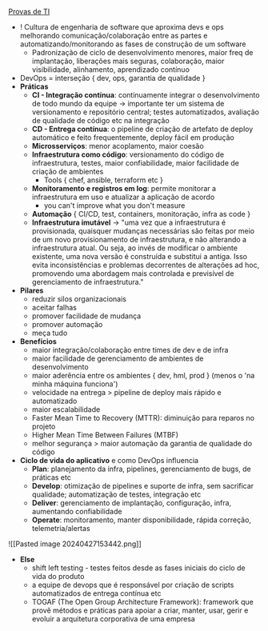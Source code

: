 [Provas de TI](https://provasdeti.nutror.com/curso/fdf12e5903ae53d6b83a53632bf346d2a6add378/aula/4178727)

* ! Cultura de engenharia de software que aproxima devs e ops melhorando comunicação/colaboração entre as partes e automatizando/monitorando as fases de construção de um software
	* Padronização de ciclo de desenvolvimento menores, maior freq de implantação, liberações mais seguras, colaboração, maior visibilidade, alinhamento, aprendizado contínuo
* DevOps = interseção { dev, ops, garantia de qualidade }
* **Práticas**
	* **CI - Integração contínua**: continuamente integrar o desenvolvimento de todo mundo da equipe -> importante ter um sistema de versionamento e repositório central; testes automatizados, avaliação de qualidade de código etc na integração
	* **CD - Entrega contínua**: o pipeline de criação de artefato de deploy automático e feito frequentemente, deploy fácil em produção
	* **Microsserviços**: menor acoplamento, maior coesão
	* **Infraestrutura como código**: versionamento do código de infraestrutura, testes, maior confiabilidade, maior facilidade de criação de ambientes
		* Tools { chef, ansible, terraform etc }
	* **Monitoramento e registros em log**: permite monitorar a infraestrutura em uso e atualizar a aplicação de acordo
		* you can't improve what you don't measure
	* **Automação** { CI/CD, test, containers, monitoração, infra as code }
	* **Infraestrutura imutável** -> "uma vez que a infraestrutura é provisionada, quaisquer mudanças necessárias são feitas por meio de um novo provisionamento de infraestrutura, e não alterando a infraestrutura atual. Ou seja, ao invés de modificar o ambiente existente, uma nova versão é construída e substitui a antiga. Isso evita inconsistências e problemas decorrentes de alterações ad hoc, promovendo uma abordagem mais controlada e previsível de gerenciamento de infraestrutura."
* **Pilares**
	* reduzir silos organizacionais
	* aceitar falhas
	* promover facilidade de mudança
	* promover automação
	* meça tudo
* **Benefícios**
	* maior integração/colaboração entre times de dev e de infra
	* maior facilidade de gerenciamento de ambientes de desenvolvimento
	* maior aderência entre os ambientes { dev, hml, prod } (menos o 'na minha máquina funciona')
	* velocidade na entrega > pipeline de deploy mais rápido e automatizado
	* maior escalabilidade
	* Faster Mean Time to Recovery (MTTR): diminuição para reparos no projeto
	* Higher Mean Time Between Failures (MTBF)
	* melhor segurança > maior automação da garantia de qualidade do código
* **Ciclo de vida do aplicativo** e como DevOps influencia
	* **Plan**: planejamento da infra, pipelines, gerenciamento de bugs, de práticas etc
	* **Develop**: otimização de pipelines e suporte de infra, sem sacrificar qualidade; automatização de testes, integração etc
	* **Deliver**: gerenciamento de implantação, configuração, infra, aumentando confiabilidade
	* **Operate**: monitoramento, manter disponibilidade, rápida correção, telemetria/alertas

![[Pasted image 20240427153442.png]]

* **Else**
	* shift left testing - testes feitos desde as fases iniciais do ciclo de vida do produto
	* a equipe de devops que é responsável por criação de scripts automatizados de entrega contínua etc
	* TOGAF (The Open Group Architecture Framework): framework que provê métodos e práticas para apoiar a criar, manter, usar, gerir e evoluir a arquitetura corporativa de uma empresa